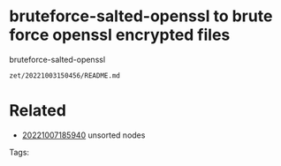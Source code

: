 # bruteforce-salted-openssl to brute force openssl encrypted files
bruteforce-salted-openssl

` zet/20221003150456/README.md `

# Related

- [20221007185940](/zet/20221007185940/README.md) unsorted nodes

Tags:

    

